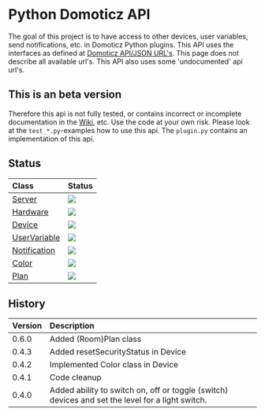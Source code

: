 # Python Domoticz API

The goal of this project is to have access to other devices, user variables, send notifications, etc. in Domoticz Python plugins.
This API uses the interfaces as defined at [Domoticz API/JSON URL's](https://www.domoticz.com/wiki/Domoticz_API/JSON_URL%27s). This page does not describe all available url's. This API also uses some 'undocumented' api url's.

## This is an beta version

Therefore this api is not fully tested, or contains incorrect or incomplete documentation in the [Wiki](https://github.com/Xorfor/Domoticz-API/wiki), etc.
Use the code at your own risk.
Please look at the `test_*.py`-examples how to use this api. The `plugin.py` contains an implementation of this api.

## Status
| Class                                                                    | Status
| :---                                                                     | :---
| [Server](https://github.com/Xorfor/Domoticz-API/wiki/Server)             | <img src="https://img.shields.io/badge/Status-Stable-green.svg" />
| [Hardware](https://github.com/Xorfor/Domoticz-API/wiki/Hardware)         | <img src="https://img.shields.io/badge/Status-Stable-green.svg" />
| [Device](https://github.com/Xorfor/Domoticz-API/wiki/Device)             | <img src="https://img.shields.io/badge/Status-Stable-green.svg" />
| [UserVariable](https://github.com/Xorfor/Domoticz-API/wiki/UserVariable) | <img src="https://img.shields.io/badge/Status-Stable-green.svg" />
| [Notification](https://github.com/Xorfor/Domoticz-API/wiki/Notification) | <img src="https://img.shields.io/badge/Status-Stable-green.svg" />
| [Color](https://github.com/Xorfor/Domoticz-API/wiki/Color) | <img src="https://img.shields.io/badge/Status-Stable-green.svg" />
| [Plan](https://github.com/Xorfor/Domoticz-API/wiki/Plan) | <img src="https://img.shields.io/badge/Status-Stable-green.svg" />

## History

| Version | Description
| :---    | :---
| 0.6.0   | Added (Room)Plan class
| 0.4.3   | Added resetSecurityStatus in Device
| 0.4.2   | Implemented Color class in Device
| 0.4.1   | Code cleanup
| 0.4.0   | Added ability to switch on, off or toggle (switch) devices and set the level for a light switch.
